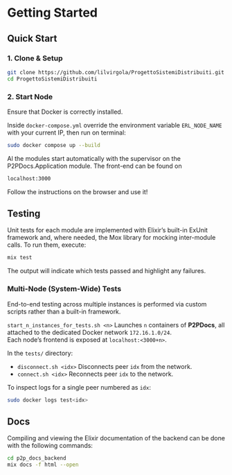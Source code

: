 # Getting Started

## Quick Start

### 1. Clone & Setup

```bash
git clone https://github.com/lilvirgola/ProgettoSistemiDistribuiti.git
cd ProgettoSistemiDistribuiti
```

### 2. Start Node
Ensure that Docker is correctly installed.

Inside `docker-compose.yml` override the environment variable `ERL_NODE_NAME` with your current IP, then run on terminal:

```bash
sudo docker compose up --build
```

Al the modules start automatically with the supervisor on the P2PDocs.Application module. The front-end can be found on

```bash
localhost:3000
```

Follow the instructions on the browser and use it!

## Testing

Unit tests for each module are implemented with Elixir’s built-in ExUnit framework and, where needed, the Mox library for mocking inter-module calls. To run them, execute:

```bash
mix test
```

The output will indicate which tests passed and highlight any failures.

### Multi-Node (System-Wide) Tests

End-to-end testing across multiple instances is performed via custom scripts rather than a built-in framework.

`start_n_instances_for_tests.sh <n>` 
Launches `n` containers of **P2PDocs**, all attached to the dedicated Docker network `172.16.1.0/24`.  
Each node’s frontend is exposed at `localhost:<3000+n>`.

In the `tests/` directory:

- `disconnect.sh <idx>` Disconnects peer `idx` from the network.
- `connect.sh <idx>` Reconnects peer `idx` to the network.


To inspect logs for a single peer numbered as `idx`:

```bash
sudo docker logs test<idx>
```

## Docs

Compiling and viewing the Elixir documentation of the backend can be done with the following commands:

```bash
cd p2p_docs_backend
mix docs -f html --open
